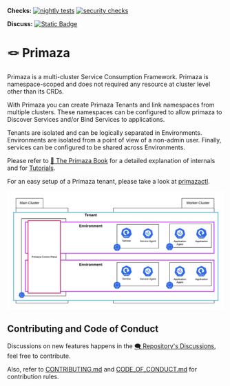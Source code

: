 **Checks:** 
[![nightly tests](https://github.com/primaza/primaza/actions/workflows/nightly-pr-checks.yaml/badge.svg?branch=main&event=schedule)](https://github.com/primaza/primaza/actions?query=workflow%3A%22Nightly+PR+checks%22)
[![security checks](https://github.com/primaza/primaza/actions/workflows/security.yaml/badge.svg?branch=main)](https://github.com/primaza/primaza/actions?query=workflow%3A%22Security+checks%22+branch%3Amain)

**Discuss:**
[![Static Badge](https://img.shields.io/badge/discuss-%23primaza-blue?logo=slack)](https://kubernetes.slack.com/archives/C05FG1ZQP4Z)

# :knot: Primaza

Primaza is a multi-cluster Service Consumption Framework.
Primaza is namespace-scoped and does not required any resource at cluster level other than its CRDs.

With Primaza you can create Primaza Tenants and link namespaces from multiple clusters.
These namespaces can be configured to allow primaza to Discover Services and/or Bind Services to applications.

Tenants are isolated and can be logically separated in Environments.
Environments are isolated from a point of view of a non-admin user.
Finally, services can be configured to be shared across Environments.

Please refer to [:blue_book: The Primaza Book](https://www.primaza.io) for a detailed explanation of internals and for [Tutorials](https://www.primaza.io/tutorials/tutorials.html).

For an easy setup of a Primaza tenant, please take a look at [primazactl](https://github.com/primaza/primazactl).

![image](docs/book/src/imgs/tenant-environments-view.png)


## Contributing and Code of Conduct

Discussions on new features happens in the [:left_speech_bubble: Repository's Discussions](https://github.com/primaza/primaza/discussions), feel free to contribute.

Also, refer to [CONTRIBUTING.md](./CONTRIBUTING.md) and [CODE_OF_CONDUCT.md](CODE_OF_CONDUCT.md) for contribution rules.
